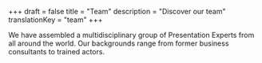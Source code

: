 +++
draft			= false
title			= "Team"
description 	= "Discover our team"
translationKey	= "team"
+++

We have assembled a multidisciplinary group of Presentation Experts from all around the world. Our backgrounds range from former business consultants to trained actors.